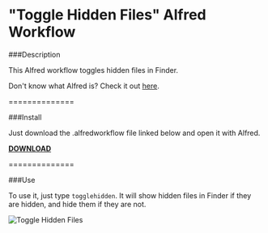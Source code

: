 "Toggle Hidden Files" Alfred Workflow
=====================================

###Description

This Alfred workflow toggles hidden files in Finder.

Don't know what Alfred is? Check it out [here](http://www.alfredapp.com/).

==============

###Install

Just download the .alfredworkflow file linked below and open it with Alfred.

__[DOWNLOAD](http://ryanverhey.com/files/alfred/toggle-hidden-files.alfredworkflow)__

==============

###Use

To use it, just type `togglehidden`. It will show hidden files in Finder if they are hidden, and hide them if they are not.

![Toggle Hidden Files](http://i.imgur.com/EcDA1w7.png)
